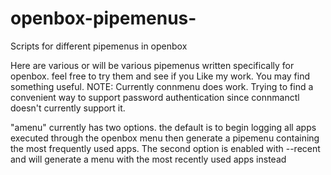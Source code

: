 openbox-pipemenus-
==================

Scripts for different pipemenus in openbox

Here are various or will be various pipemenus written specifically for openbox.
feel free to try them and see if you Like my work. You may find something useful.
NOTE: Currently connmenu does work. Trying to find a convenient way to support password authentication
since connmanctl doesn't currently support it.

"amenu" currently has two options. the default is to begin logging all apps executed through the openbox menu then generate
a pipemenu containing the most frequently used apps. The second option is enabled with --recent and will generate a menu
with the most recently used apps instead

